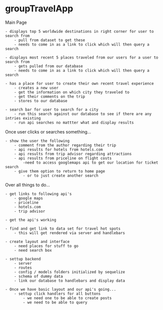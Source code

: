 # groupTravelApp

Main Page 
	
	- displays top 5 worldwide destinations in right corner for user to search from
		- pull from dataset to get these
		- needs to come in as a link to click which will then query a search

	- displays most recent 5 places traveled from our users for a user to search from
		- gets pulled from our database
		- needs to come in as a link to click which will then query a search

	- has a place for user to create their own recent travel experience
		- creates a new user
		- get the information on which city they traveled to
		- get their comments on the trip
		- stores to our database

	- search bar for user to search for a city 
		- run this search against our database to see if there are any intries existing
		- run api searches no mattter what and display results

Once user clicks or searches something...
	
	- show the user the following
		- comment from the author regarding their trip
		- api results for hotels from hotels.com
		- api results from trip advisor regarding attractions
		- api results from priceline on flight costs
			-need to access googlemaps api to get our location for ticket search
		- give them option to return to home page
			- or to just create another search



Over all things to do... 
	
	- get links to following api's
		- google maps
		- priceline
		- hotels.com
		- trip advisor

	- get the api's working

	- find and get link to data set for travel hot spots
		- this will get rendered via server and handlebars

	- create layout and interface
		- need places for stuff to go
		- need search box

	- settup backend
		- server
		- routes
		- config / models folders initialized by sequelize
		- schema of dummy data
		- link our database to handlebars and display data

	- Once we have basic layout and our api's going...
		- settup click handlers for all buttons
			- we need one to be able to create posts 
			- we need to be able to query 




